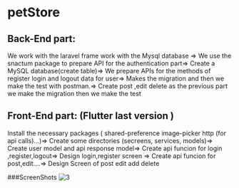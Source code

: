 # petStore
## Back-End part:
We work with the laravel frame work with the Mysql database =>
We use the snactum package to prepare API for the authentication part=>
Create a MySQL database(create table)=>
We prepare APIs for the methods of register login and logout data for user=>
Makes the migration and then we make the test with postman.=>
Create post ,edit delete as the previous part we make the migration then we make the test
  
  

## Front-End part: (Flutter last version )
Install the necessary packages ( shared-preference image-picker http (for api calls)...)=>
Create some directories (secreens, services, models)=>
Create user model and api response model=>
Create api funcion for login ,register,logout=>
Design login,register screen =>
Create api funcion for post,edit....=>
Design Screen of post edit add delete

###ScreenShots
![3](https://user-images.githubusercontent.com/86724644/185793514-967a71b7-e837-497e-98ba-96970088e3d7.jpeg)


